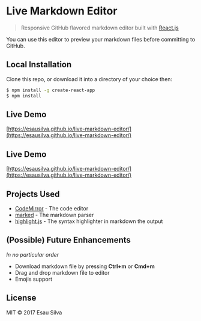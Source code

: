 # Live Markdown Editor

> Responsive GitHub flavored markdown editor built with [React.js](https://facebook.github.io/react/)

You can use this editor to preview your markdown files before committing to GitHub.

## Local Installation

 Clone this repo, or download it into a directory of your choice then:

 ```bash
 $ npm install -g create-react-app
 $ npm install
 ```
## Live Demo

[https://esausilva.github.io/live-markdown-editor/](https://esausilva.github.io/live-markdown-editor/)

## Live Demo

[https://esausilva.github.io/live-markdown-editor/](https://esausilva.github.io/live-markdown-editor/)

## Projects Used

 * [CodeMirror](https://codemirror.net/) - The code editor
 * [marked](https://github.com/chjj/marked) - The markdown parser
 * [highlight.js](https://highlightjs.org/) - The syntax highlighter in markdown the output
 
## (Possible) Future Enhancements

_In no particular order_

 * Download markdown file by pressing **Ctrl+m** or **Cmd+m**
 * Drag and drop markdown file to editor
 * Emojis support

## License

MIT © 2017 Esau Silva
